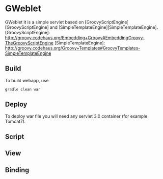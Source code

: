 ﻿GWeblet
===
GWeblet it is a simple servlet based on [GroovyScriptEngine][GroovyScriptEngine] and [SimpleTemplateEngine][SimpleTemplateEngine].
[GroovyScriptEngine]: http://groovy.codehaus.org/Embedding+Groovy#EmbeddingGroovy-TheGroovyScriptEngine
[SimpleTemplateEngine]: http://groovy.codehaus.org/Groovy+Templates#GroovyTemplates-SimpleTemplateEngine

Build
---
To build webapp, use

    gradle clean war

Deploy
---
To deploy war file you will need any servlet 3.0 container (for example Tomcat7).

Script
---

View
---

Binding
---
